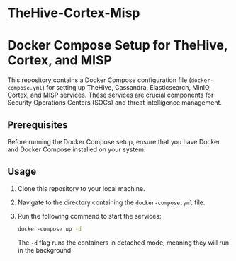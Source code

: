 # TheHive-Cortex-Misp
# Docker Compose Setup for TheHive, Cortex, and MISP

This repository contains a Docker Compose configuration file (`docker-compose.yml`) for setting up TheHive, Cassandra, Elasticsearch, MinIO, Cortex, and MISP services. These services are crucial components for Security Operations Centers (SOCs) and threat intelligence management.

## Prerequisites

Before running the Docker Compose setup, ensure that you have Docker and Docker Compose installed on your system.

## Usage

1. Clone this repository to your local machine.
2. Navigate to the directory containing the `docker-compose.yml` file.
3. Run the following command to start the services:

    ```bash
    docker-compose up -d
    ```

   The `-d` flag runs the containers in detached mode, meaning they will run in the background.
